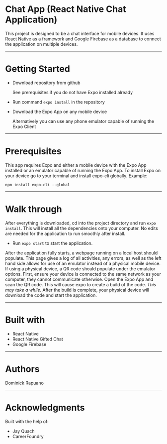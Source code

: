 # Chat App (React Native Chat Application)

This project is designed to be a chat interface for mobile devices. It uses React Native as a framework and Google Firebase as a database to connect the application on multiple devices. 

***

# Getting Started

+ Download repository from github

   See prerequisites if you do not have Expo installed already
+ Run command `expo install` in the repository
+ Download the Expo App on any mobile device

   Alternatively you can use any phone emulator capable of running the Expo Client

***

# Prerequisites

This app requires Expo and either a mobile device with the Expo App installed or an emulator capable of running the Expo App. To install Expo on your device go to your terminal and install expo-cli globally. Example:
```
npm install expo-cli --global
```

***

# Walk through

After everything is downloaded, cd into the project directory and run `expo install`. This will install all the dependencies onto your computer. No edits are needed for the application to run smoothly after install.
+ Run `expo start` to start the application.

After the application fully starts, a webpage running on a local host should populate. This page gives a log of all activities, any errors, as well as the left hand side allows for use of an emulator instead of a physical mobile device. If using a physical device, a QR code should populate under the emulator options. First, ensure your device is connected to the same network as your computer, they cannot communicate otherwise. Open the Expo App and scan the QR code. This will cause expo to create a build of the code. _This may take a while._ After the build is complete, your physical device will download the code and start the application. 

***

# Built with

+ React Native
+ React Native Gifted Chat
+ Google Firebase

***

# Authors

Dominick Rapuano

***

# Acknowledgments

Built with the help of:
+ Jay Quach
+ CareerFoundry